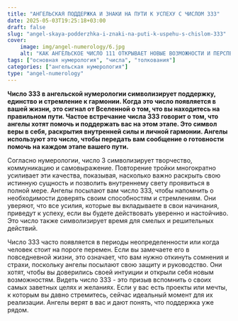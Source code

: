 ```yaml
---
title: "АНГЕЛЬСКАЯ ПОДДЕРЖКА И ЗНАКИ НА ПУТИ К УСПЕХУ С ЧИСЛОМ 333"
date: 2025-05-03T19:25:18+03:00
draft: false
slug: "angel-skaya-podderzhka-i-znaki-na-puti-k-uspehu-s-chislom-333"
cover:
    image: img/angel-numerology/6.jpg
    alt: "КАК АНГЕЛЬСКОЕ ЧИСЛО 111 ОТКРЫВАЕТ НОВЫЕ ВОЗМОЖНОСТИ И ПЕРСПЕКТИВЫ"
tags: ["основная нумерология", "числа", "толкования"]
categories: ["ангельская нумерология"]
type: "angel-numerology"
---
```


**Число 333 в ангельской нумерологии символизирует поддержку, единство и стремление к гармонии. Когда это число появляется в вашей жизни, это сигнал от Вселенной о том, что вы находитесь на правильном пути. Частое встречание числа 333 говорит о том, что ангелы хотят помочь и поддержать вас на этом этапе. Это символ веры в себя, раскрытия внутренней силы и личной гармонии. Ангелы используют это число, чтобы передать вам сообщение о готовности помочь на каждом этапе вашего пути.**

Согласно нумерологии, число 3 символизирует творчество, коммуникацию и самовыражение. Повторение тройки многократно усиливает эти качества, показывая, насколько важно раскрыть свою истинную сущность и позволить внутреннему свету проявиться в полной мере. Ангелы посылают вам число 333, чтобы напомнить о необходимости доверять своим способностям и стремлениям. Они уверяют, что все усилия, которые вы вкладываете в свои начинания, приведут к успеху, если вы будете действовать уверенно и настойчиво. Это число также символизирует время для смелых и решительных действий.

Число 333 часто появляется в периоды неопределенности или когда человек стоит на пороге перемен. Если вы замечаете его в повседневной жизни, это означает, что вам нужно откинуть сомнения и страхи, поскольку ангелы посылают свою защиту и руководство. Они хотят, чтобы вы доверились своей интуиции и открыли себя новым возможностям. Видеть число 333 - это призыв вспомнить о своих самых заветных целях и желаниях. Если у вас есть проекты или мечты, к которым вы давно стремитесь, сейчас идеальный момент для их реализации. Ангелы верят в вас и дают понять, что поддержка уже рядом.
